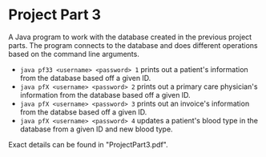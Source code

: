 # Project Part 3

A Java program to work with the database created in the previous project parts. The program connects to the database and does different operations based on the command
line arguments.

- `java pf33 <username> <password> 1` prints out a patient's information from the database based off a given ID.
- `java pfX <username> <password> 2` prints out a primary care physician's information from the database based off a given ID.
- `java pfX <username> <password> 3` prints out an invoice's information from the databse based off a given ID.
- `java pfX <username> <password> 4` updates a patient's blood type in the database from a given ID and new blood type.

Exact details can be found in "ProjectPart3.pdf".
